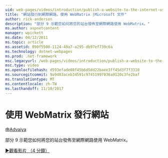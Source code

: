 ```yaml
---
uid: web-pages/videos/introduction/publish-a-website-to-the-internet-using-webmatrix
title: "網站發行到網際網路，使用 WebMatrix |Microsoft 文件"
author: rick-anderson
description: "部分 9 示範您如何將您的站台發佈至網際網路使用 WebMatrix。"
ms.author: aspnetcontent
manager: wpickett
ms.date: 04/12/2011
ms.topic: article
ms.assetid: 090f5500-1124-49a7-a295-db97ef739c6a
ms.technology: dotnet-webpages
ms.prod: .net-framework
msc.legacyurl: /web-pages/videos/introduction/publish-a-website-to-the-internet-using-webmatrix
msc.type: video
ms.openlocfilehash: d593efade08f45b6d5dd22baee3ff45d3f7f3310
ms.sourcegitcommit: 9a9483aceb34591c97451997036a9120c3fe2baf
ms.translationtype: MT
ms.contentlocale: zh-TW
ms.lasthandoff: 11/10/2017
---
```

<a name="publish-a-website-to-the-internet-using-webmatrix"></a>使用 WebMatrix 發行網站
====================
由[Advaiya](https://twitter.com/Advaiyasolns)

部分 9 示範您如何將您的站台發佈至網際網路使用 WebMatrix。

[&#9654;觀看影片 （4 分鐘）](https://channel9.msdn.com/Blogs/ASP-NET-Site-Videos/publish-a-website-to-the-internet-using-webmatrix)

